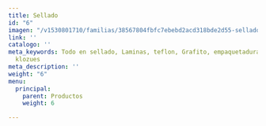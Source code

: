 ```yaml
---
title: Sellado
id: "6"
imagen: "/v1530801710/familias/38567804fbfc7ebebd2acd318bde2d55-sellado.jpg"
link: ''
catalogo: ''
meta_keywords: Todo en sellado, Laminas, teflon, Grafito, empaquetadura, sellos mecánicos,
  klozues
meta_description: ''
weight: "6"
menu:
  principal:
    parent: Productos
    weight: 6

---
```

